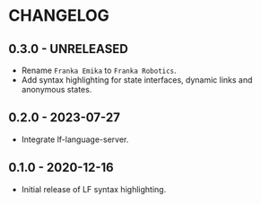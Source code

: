# CHANGELOG

## 0.3.0 - UNRELEASED

* Rename `Franka Emika` to `Franka Robotics`.
* Add syntax highlighting for state interfaces, dynamic links and anonymous states.

## 0.2.0 - 2023-07-27

* Integrate lf-language-server.

## 0.1.0 - 2020-12-16

* Initial release of LF syntax highlighting.
